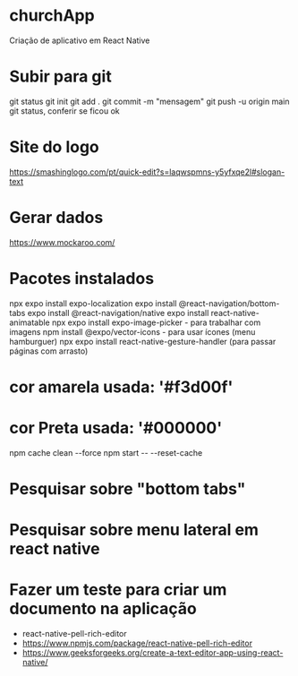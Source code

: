 # churchApp
Criação de aplicativo em React Native


# Subir para git
git status
git init
git add .
git commit -m "mensagem"
git push -u origin main
git status, conferir se ficou ok


# Site do logo
 https://smashinglogo.com/pt/quick-edit?s=laqwspmns-y5yfxqe2l#slogan-text


# Gerar dados
 https://www.mockaroo.com/

# Pacotes instalados
 npx expo install expo-localization
 expo install @react-navigation/bottom-tabs
 expo install @react-navigation/native
 expo install react-native-animatable
 npx expo install expo-image-picker - para trabalhar com imagens
 npm install @expo/vector-icons - para usar ícones (menu hamburguer)
 npx expo install react-native-gesture-handler (para passar páginas com arrasto)


# cor amarela usada: '#f3d00f'
# cor Preta usada: '#000000'
    
npm cache clean --force
npm start -- --reset-cache

# Pesquisar sobre "bottom tabs"
# Pesquisar sobre menu lateral em react native
# Fazer um teste para criar um documento na aplicação
 - react-native-pell-rich-editor
 - https://www.npmjs.com/package/react-native-pell-rich-editor
 - https://www.geeksforgeeks.org/create-a-text-editor-app-using-react-native/